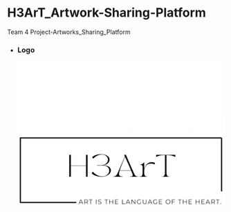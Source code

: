 # H3ArT_Artwork-Sharing-Platform
Team 4 Project-Artworks_Sharing_Platform
  - ### Logo
    ![H3ArT Logo](Source_Code/H3ArTArtwork/H3ArTArtwork/wwwroot/image/login/MergedImages.png)
